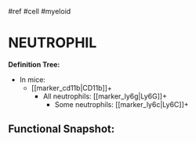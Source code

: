 #ref #cell #myeloid

# NEUTROPHIL

**Definition Tree:**
- In mice: 
	- [[marker_cd11b|CD11b]]+ 
		- All neutrophils: [[marker_ly6g|Ly6G]]+
			- Some neutrophils: [[marker_ly6c|Ly6C]]+

**Functional Snapshot:**
- 
